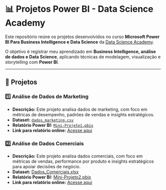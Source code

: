 # 📊 Projetos Power BI - Data Science Academy

Este repositório reúne os projetos desenvolvidos no curso **Microsoft Power BI Para Business Intelligence e Data Science** da [Data Science Academy](https://www.datascienceacademy.com.br).

O objetivo é registrar meu aprendizado em **Business Intelligence, análise de dados e Data Science**, aplicando técnicas de modelagem, visualização e storytelling com **Power BI**.

---

## 📂 Projetos

### 1️⃣ Análise de Dados de Marketing
- **Descrição:** Este projeto analisa dados de marketing, com foco em métricas de desempenho, padrões de vendas e insights estratégicos.  
- **Dataset:** [`dados_marketing.csv`](./dados_marketing/dados_marketing.csv)  
- **Relatório Power BI:** [`Mini-Projeto1.pbix`](./Mini-Projeto1.pbix)  
- **Link para relatório online:** [Acesse aqui](https://app.powerbi.com/view?r=eyJrIjoiMTQ0OWFhZjItMjY5My00NWU3LThmMWEtMGE5MThjYTc0YjA0IiwidCI6ImNmNzJlMmJkLTdhMmItNDc4My1iZGViLTM5ZDU3YjA3Zjc2ZiIsImMiOjR9)  

### 2️⃣ Análise de Dados Comerciais

- **Descrição:** Este projeto analisa dados comerciais, com foco em métricas de vendas, performance por produto e insights estratégicos para apoiar decisões de negócio.  
- **Dataset:** [Dados_Comerciais.xlsx](./Dados_Comerciais.xlsx)  
- **Relatório Power BI:** [Mini-Projeto2.pbix](./Mini-Projeto2.pbix)  
- **Link para relatório online:** [Acesse aqui](https://app.powerbi.com/groups/me/reports/d75ffa0b-cc81-458e-ae31-2ed44a505b3f?experience=power-bi)  
